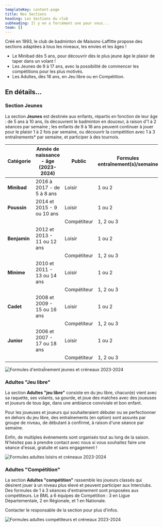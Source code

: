 ```yaml
---
templateKey: content-page
title: Nos Sections
heading: Les Sections du club
subheading: Il y en a forcément une pour vous...
team: []
---
```

Créé en 1993, le club de badminton de Maisons-Laffitte propose des sections adaptées à tous les niveaux, les envies et les âges !

* Le Minibad dès 5 ans, pour découvrir dès le plus jeune âge le plaisir de taper dans un volant !
* Les Jeunes de 9 à 17 ans, avec la possibilité de commencer les compétitions pour les plus motivés.
* Les Adultes, dès 18 ans, en Jeu libre ou en Compétition.

## En détails...

### Section Jeunes

La section **Jeunes** est destinée aux enfants, répartis en fonction de leur âge : de 5 ans à 10 ans, ils découvrent le badminton en douceur, à raison d'1 à 2 séances par semaine ; les enfants de 9 à 18 ans peuvent continuer à jouer pour le plaisir 1 à 2 fois par semaine, ou découvrir la compétition avec 1 à 3 entraînements* par semaine, et participer à des tournois.

| Catégorie    | Année de naissance - âge (2023-2024) | Public      | Formules entraînement(s)/semaine |
| ------------ | ------------------------------------ | ----------- | -------------------------------- |
| **Minibad**  | 2016 à 2017 - de 5 à 8 ans           | Loisir      | 1 ou 2                           |
| **Poussin**  | 2014 et 2015 - 9 ou 10 ans           | Loisir      | 1 ou 2                           |
|              |                                      | Compétiteur | 1, 2 ou 3                        |
| **Benjamin** | 2012 et 2013  - 11 ou 12 ans         | Loisir      | 1 ou 2                           |
|              |                                      | Compétiteur | 1, 2 ou 3                        |
| **Minime**   | 2010 et 2011 - 13 ou 14 ans          | Loisir      | 1 ou 2                           |
|              |                                      | Compétiteur | 1, 2 ou 3                        |
| **Cadet**    | 2008 et 2009 - 15 ou 16 ans          | Loisir      | 1 ou 2                           |
|              |                                      | Compétiteur | 1, 2 ou 3                        |
| **Junior**   | 2006 et 2007 - 17 ou 18 ans          | Loisir      | 1 ou 2                           |
|              |                                      | Compétiteur | 1, 2 ou 3                        |

![Formules d'entraÏnement jeunes et créneaux 2023-2024](/assets/creneaux-jeunes-2023-2024.png "Formules d'entraÏnement jeunes et créneaux 2023-2024")

### Adultes "Jeu libre"

La section **Adultes "jeu libre"** consiste en du jeu libre, chacun(e) vient avec sa raquette, ses volants, sa gourde, et joue des matches avec des joueuses et joueurs de tous âge, dans une ambiance conviviale et bon enfant.

Pour les joueuses et joueurs qui souhaiteraient débuter ou se perfectionner en dehors du jeu libre, des entraînements (en option) sont assurés par groupe de niveau, de débutant à confirmé, à raison d'une séance par semaine.

Enfin, de multiples événements sont organisés tout au long de la saison. N'hésitez pas à prendre contact avec nous si vous souhaitez faire une séance d'essai, gratuite et sans engagement !

![Formules adultes loisirs et créneaux 2023-2024](/assets/creneaux-loisirs-2023-2024.png "Formules adultes loisirs et créneaux 2023-2024")

### Adultes "Compétition"

La section **Adultes "compétition"** rassemble les joueurs classés qui désirent jouer à un niveau plus élevé et peuvent participer aux Interclubs. Des formules de 1 à 3 séances d'entrainement sont proposées aux compétiteurs. Le BML a 6 équipes de Compétition : 3 en Ligue Départementale, 2 en Régionale, et 1 en Nationale.

Contacter le responsable de la section pour plus d'infos.

![Formules adultes compétiteurs et créneaux 2023-2024](/assets/creneaux-compet-2023-2024.png "Formules adultes compétiteurs et créneaux 2023-2024")